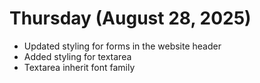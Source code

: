 # Thursday (August 28, 2025)

- Updated styling for forms in the website header
- Added styling for textarea
- Textarea inherit font family
